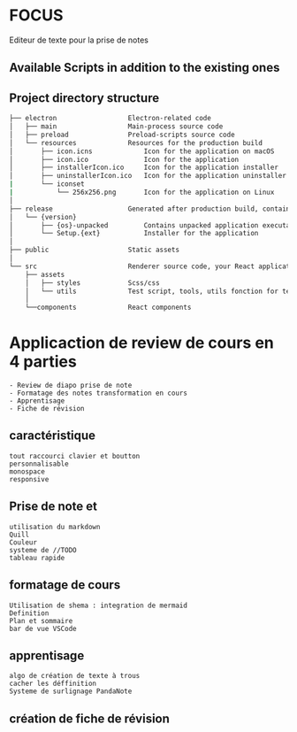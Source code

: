 # FOCUS
Editeur de texte pour la prise de notes
## Available Scripts in addition to the existing ones


## Project directory structure

```bash
├── electron                  Electron-related code
│   ├── main                  Main-process source code
│   ├── preload               Preload-scripts source code
│   └── resources             Resources for the production build
│       ├── icon.icns             Icon for the application on macOS
│       ├── icon.ico              Icon for the application
│       ├── installerIcon.ico     Icon for the application installer
│       ├── uninstallerIcon.ico   Icon for the application uninstaller
|       └── iconset
|           └── 256x256.png       Icon for the application on Linux
│
├── release                   Generated after production build, contains executables
│   └── {version}
│       ├── {os}-unpacked         Contains unpacked application executable
│       └── Setup.{ext}           Installer for the application
│
├── public                    Static assets
│
└── src                       Renderer source code, your React application
    ├── assets
    │   ├── styles            Scss/css
    │   └── utils             Test script, tools, utils fonction for test and debug
    │
    └──components             React components
```


# Applicaction de review de cours en 4 parties
    - Review de diapo prise de note
    - Formatage des notes transformation en cours
    - Apprentisage
    - Fiche de révision

## caractéristique
    tout raccourci clavier et boutton
    personnalisable
    monospace
    responsive

## Prise de note et
    utilisation du markdown
    Quill
    Couleur
    systeme de //TODO
    tableau rapide

## formatage de cours
    Utilisation de shema : integration de mermaid
    Definition
    Plan et sommaire
    bar de vue VSCode

## apprentisage
    algo de création de texte à trous
    cacher les déffinition
    Systeme de surlignage PandaNote

## création de fiche de révision
